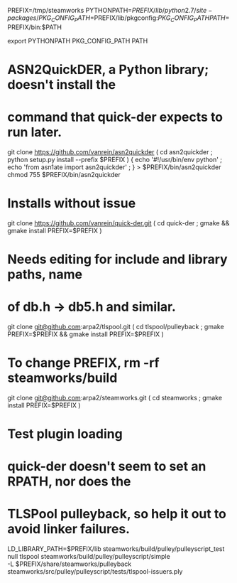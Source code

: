 PREFIX=/tmp/steamworks
PYTHONPATH=$PREFIX/lib/python2.7/site-packages/
PKG_CONFIG_PATH=$PREFIX/lib/pkgconfig:$PKG_CONFIG_PATH
PATH=$PREFIX/bin:$PATH

export PYTHONPATH PKG_CONFIG_PATH PATH

# ASN2QuickDER, a Python library; doesn't install the
# command that quick-der expects to run later.
git clone https://github.com/vanrein/asn2quickder
( cd asn2quickder ; python setup.py install --prefix $PREFIX )
{ echo '#!/usr/bin/env python' ; echo 'from asn1ate import asn2quickder' ; } > $PREFIX/bin/asn2quickder
chmod 755 $PREFIX/bin/asn2quickder

# Installs without issue
git clone https://github.com/vanrein/quick-der.git
( cd quick-der ; gmake && gmake install PREFIX=$PREFIX )

# Needs editing for include and library paths, name
# of db.h -> db5.h and similar.
git clone git@github.com:arpa2/tlspool.git
( cd tlspool/pulleyback ; gmake PREFIX=$PREFIX && gmake install PREFIX=$PREFIX )

# To change PREFIX, rm -rf steamworks/build
git clone git@github.com:arpa2/steamworks.git
( cd steamworks ; gmake install PREFIX=$PREFIX )

# Test plugin loading
#
# quick-der doesn't seem to set an RPATH, nor does the
# TLSPool pulleyback, so help it out to avoid linker failures.
LD_LIBRARY_PATH=$PREFIX/lib
steamworks/build/pulley/pulleyscript_test null tlspool
steamworks/build/pulley/pulleyscript/simple \
	-L $PREFIX/share/steamworks/pulleyback \
	steamworks/src/pulley/pulleyscript/tests/tlspool-issuers.ply

